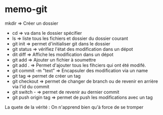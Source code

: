 # memo-git

mkdir => Créer un dossier

- cd <foldername> => va dans le dossier spécifier
- ls => liste tous les fichiers et dossier du dossier courant
- git init => permet d'initialiser git dans le dossier
- git status => vérifiez l'état des modification dans un dépot
- dit diff => Affiche les modification dans un dépot
- git add <filename> => Ajouter un fichier à soumettre
- git add . => Permet d'ajouter tous les fihciers qui ont été modifé.
- git commit -m "text" => Encapsuler des modification via un name
- git tag => permet de créer un tag
- git checkout => permet de changer de branch ou de revenir en arrière via l'id du commit
- git switch - => permet de revenir au dernier commit
- git push origin tag => permet de push les modifications avec un tag

La quete de la vérité : 
On n'apprend bien qu'à force de se tromper
